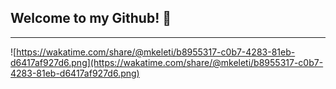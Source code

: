 ## Welcome to my Github! 👋



---

<!--START_SECTION:waka-->

<!--END_SECTION:waka-->

![https://wakatime.com/share/@mkeleti/b8955317-c0b7-4283-81eb-d6417af927d6.png](https://wakatime.com/share/@mkeleti/b8955317-c0b7-4283-81eb-d6417af927d6.png)